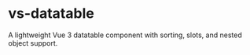 # vs-datatable
A lightweight Vue 3 datatable component with sorting, slots, and nested object support.
